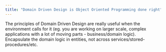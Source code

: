 ```yaml
---
title: "Domain Driven Design is Object Oriented Programming done right"
---
```


The principles of Domain Driven Design are really useful when the environment calls for it (eg. you are working on larger scale, complex applications with a lot of moving parts - business/domain logic). Encapsulate the domain logic in entities, not across services/stored-procedures/etc.
